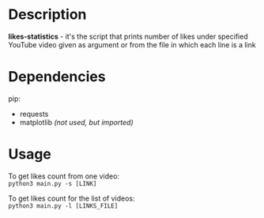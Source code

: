 # Description
**likes-statistics** - it's the script that prints number of likes under specified YouTube video given as argument or from the file in which each line is a link

# Dependencies
pip:
- requests
- matplotlib *(not used, but imported)*

# Usage
To get likes count from one video:  
`python3 main.py -s [LINK]`

To get likes count for the list of videos:  
`python3 main.py -l [LINKS_FILE]`

